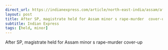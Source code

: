 ```yaml
---
direct_url: https://indianexpress.com/article/north-east-india/assam/after-sp-magistrate-held-for-assam-minors-rape-murder-cover-up-8265227/
layout: post
title: After SP, magistrate held for Assam minor s rape-murder  cover-up
subtitle: Indian Express
tags: [held, minor]
---
```


After SP, magistrate held for Assam minor s rape-murder  cover-up